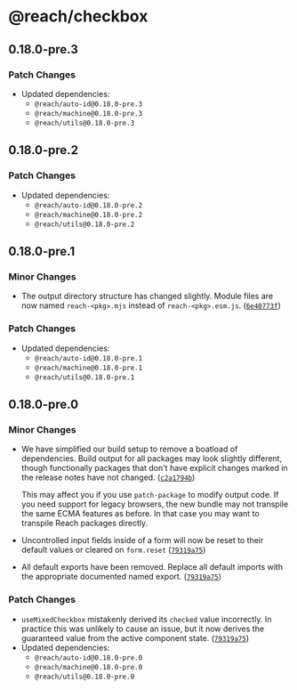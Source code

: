 # @reach/checkbox

## 0.18.0-pre.3

### Patch Changes

- Updated dependencies:
  - `@reach/auto-id@0.18.0-pre.3`
  - `@reach/machine@0.18.0-pre.3`
  - `@reach/utils@0.18.0-pre.3`

## 0.18.0-pre.2

### Patch Changes

- Updated dependencies:
  - `@reach/auto-id@0.18.0-pre.2`
  - `@reach/machine@0.18.0-pre.2`
  - `@reach/utils@0.18.0-pre.2`

## 0.18.0-pre.1

### Minor Changes

- The output directory structure has changed slightly. Module files are now named `reach-<pkg>.mjs` instead of `reach-<pkg>.esm.js`. ([`6e40773f`](https://github.com/reach/reach-ui/commit/6e40773fc0f430dba9029fee57b526a7eb25827e))

### Patch Changes

- Updated dependencies:
  - `@reach/auto-id@0.18.0-pre.1`
  - `@reach/machine@0.18.0-pre.1`
  - `@reach/utils@0.18.0-pre.1`

## 0.18.0-pre.0

### Minor Changes

- We have simplified our build setup to remove a boatload of dependencies. Build output for all packages may look slightly different, though functionally packages that don't have explicit changes marked in the release notes have not changed. ([`c2a1794b`](https://github.com/reach/reach-ui/commit/c2a1794b6818822080f428a1cbe2cec2b4a0a218))

  This may affect you if you use `patch-package` to modify output code. If you need support for legacy browsers, the new bundle may not transpile the same ECMA features as before. In that case you may want to transpile Reach packages directly.

- Uncontrolled input fields inside of a form will now be reset to their default values or cleared on `form.reset` ([`79319a75`](https://github.com/reach/reach-ui/commit/79319a75a639db398c62ca3296896894eb3e539e))
- All default exports have been removed. Replace all default imports with the appropriate documented named export. ([`79319a75`](https://github.com/reach/reach-ui/commit/79319a75a639db398c62ca3296896894eb3e539e))

### Patch Changes

- `useMixedCheckbox` mistakenly derived its `checked` value incorrectly. In practice this was unlikely to cause an issue, but it now derives the guaranteed value from the active component state. ([`79319a75`](https://github.com/reach/reach-ui/commit/79319a75a639db398c62ca3296896894eb3e539e))
- Updated dependencies:
  - `@reach/auto-id@0.18.0-pre.0`
  - `@reach/machine@0.18.0-pre.0`
  - `@reach/utils@0.18.0-pre.0`
